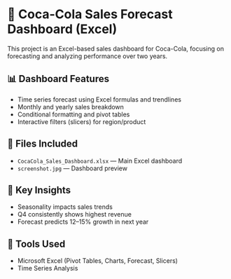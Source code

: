 # 🧃 Coca-Cola Sales Forecast Dashboard (Excel)

This project is an Excel-based sales dashboard for Coca-Cola, focusing on forecasting and analyzing performance over two years.

## 📊 Dashboard Features

- Time series forecast using Excel formulas and trendlines
- Monthly and yearly sales breakdown
- Conditional formatting and pivot tables
- Interactive filters (slicers) for region/product

## 📁 Files Included

- `CocaCola_Sales_Dashboard.xlsx` — Main Excel dashboard
- `screenshot.jpg` — Dashboard preview

## 📌 Key Insights

- Seasonality impacts sales trends
- Q4 consistently shows highest revenue
- Forecast predicts 12–15% growth in next year

## 🧠 Tools Used

- Microsoft Excel (Pivot Tables, Charts, Forecast, Slicers)
- Time Series Analysis

